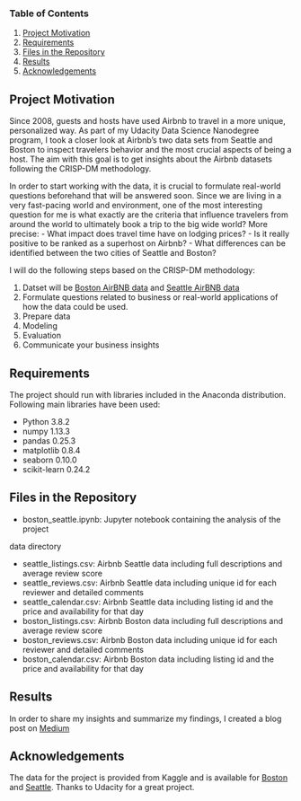 
### Table of Contents

1. [Project Motivation](#motivation)
2. [Requirements](#requirements)
3. [Files in the Repository](#filesintherepository)
4. [Results](#results)
5. [Acknowledgements](#acknowledgements)


## Project Motivation <a name="motivation"></a>

Since 2008, guests and hosts have used Airbnb to travel in a more unique, personalized way. As part of my Udacity Data Science Nanodegree program, I took a closer look at Airbnb’s two data sets from Seattle and Boston to inspect travelers behavior and the most crucial aspects of being a host. The aim with this goal is to get insights about the Airbnb datasets following the CRISP-DM methodology.

In order to start working with the data, it is crucial to formulate real-world questions beforehand that will be answered soon. Since we are living in a very fast-pacing world and environment, one of the most interesting question for me is what exactly are the criteria that influence travelers from around the world to ultimately book a trip to the big wide world? 
More precise:
    - What impact does travel time have on lodging prices?
    - Is it really positive to be ranked as a superhost on Airbnb?
    - What differences can be identified between the two cities of Seattle and Boston?

I will do the following steps based on the CRISP-DM methodology:

1. Datset will be [Boston AirBNB data](https://www.kaggle.com/airbnb/boston) and [Seattle AirBNB data](https://www.kaggle.com/airbnb/seattle/data)
2. Formulate questions related to business or real-world applications of how the data could be used.
5. Prepare data
6. Modeling
7. Evaluation
8. Communicate your business insights

## Requirements <a name="requirements"></a>

The project should run with libraries included in the Anaconda distribution. Following main libraries have been used:

  - Python 3.8.2
  - numpy 1.13.3
  - pandas 0.25.3
  - matplotlib 0.8.4
  - seaborn 0.10.0
  - scikit-learn 0.24.2


## Files in the Repository <a name="filesintherepository"></a>

  - boston_seattle.ipynb: Jupyter notebook containing the analysis of the project

data directory
  - seattle_listings.csv: Airbnb Seattle data including full descriptions and average review score
  - seattle_reviews.csv: Airbnb Seattle data including unique id for each reviewer and detailed comments
  - seattle_calendar.csv: Airbnb Seattle data including listing id and the price and availability for that day
  - boston_listings.csv: Airbnb Boston data including full descriptions and average review score
  - boston_reviews.csv: Airbnb Boston data including unique id for each reviewer and detailed comments
  - boston_calendar.csv: Airbnb Boston data including listing id and the price and availability for that day

## Results <a name="results"></a>

In order to share my insights and summarize my findings, I created a blog post on [Medium](https://robsamm.medium.com/thats-why-being-a-superhost-is-not-the-most-important-fact-at-airbnb-c6f063b4a232)

## Acknowledgements <a name="acknowledgements"></a>

The data for the project is provided from Kaggle and is available for [Boston](https://www.kaggle.com/airbnb/boston) and [Seattle](https://www.kaggle.com/airbnb/seattle/data). 
Thanks to Udacity for a great project.


